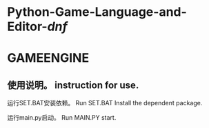 # Python-Game-Language-and-Editor-_dnf_

# GAMEENGINE

## 使用说明。   instruction for use.

运行SET.BAT安装依赖。      Run SET.BAT Install the dependent package.

运行main.py启动。        Run MAIN.PY start.
